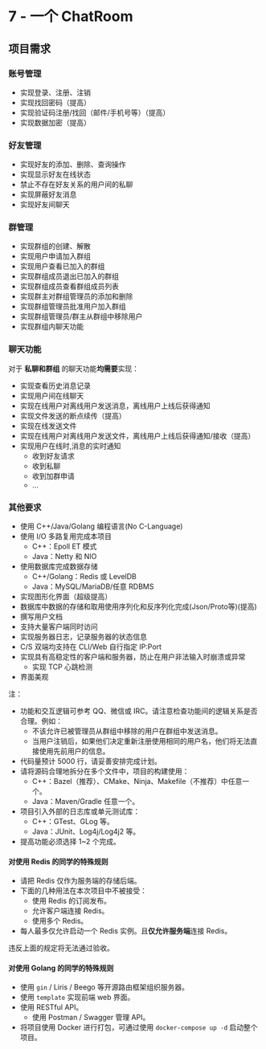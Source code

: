 # 7 - 一个 ChatRoom

## 项目需求

### 账号管理

- 实现登录、注册、注销
- 实现找回密码（提高）
- 实现验证码注册/找回（邮件/手机号等）（提高）
- 实现数据加密（提高）

### 好友管理

- 实现好友的添加、删除、查询操作
- 实现显示好友在线状态
- 禁止不存在好友关系的用户间的私聊
- 实现屏蔽好友消息
- 实现好友间聊天

### 群管理

- 实现群组的创建、解散
- 实现用户申请加入群组
- 实现用户查看已加入的群组
- 实现群组成员退出已加入的群组
- 实现群组成员查看群组成员列表
- 实现群主对群组管理员的添加和删除
- 实现群组管理员批准用户加入群组
- 实现群组管理员/群主从群组中移除用户
- 实现群组内聊天功能

### 聊天功能

对于 **私聊和群组** 的聊天功能**均需要**实现：

- 实现查看历史消息记录
- 实现用户间在线聊天
- 实现在线用户对离线用户发送消息，离线用户上线后获得通知
- 实现文件发送的断点续传（提高）
- 实现在线发送文件
- 实现在线用户对离线用户发送文件，离线用户上线后获得通知/接收（提高）
- 实现用户在线时,消息的实时通知
    - 收到好友请求
    - 收到私聊
    - 收到加群申请
    - ...

### 其他要求

- 使用 C++/Java/Golang 编程语言(No C-Language)
- 使用 I/O 多路复用完成本项目
    - C++：Epoll ET 模式
    - Java：Netty 和 NIO 
- 使用数据库完成数据存储
    - C++/Golang：Redis 或 LevelDB
    - Java：MySQL/MariaDB/任意 RDBMS
- 实现图形化界面（超级提高）
- 数据库中数据的存储和取用使用序列化和反序列化完成(Json/Proto等)(提高)
- 撰写用户文档
- 支持大量客户端同时访问
- 实现服务器日志，记录服务器的状态信息
- C/S 双端均支持在 CLI/Web 自行指定 IP:Port
- 实现具有高稳定性的客户端和服务器，防止在用户非法输入时崩溃或异常
    - 实现 TCP 心跳检测
- 界面美观

注：

- 功能和交互逻辑可参考 QQ、微信或 IRC。请注意检查功能间的逻辑关系是否合理。例如：
    - 不该允许已被管理员从群组中移除的用户在群组中发送消息。
    - 当用户注销后，如果他们决定重新注册使用相同的用户名，他们将无法直接使用先前用户的信息。
- 代码量预计 5000 行，请妥善安排完成计划。
- 请将源码合理地拆分在多个文件中，项目的构建使用：
    - C++：Bazel（推荐）、CMake、Ninja、Makefile（不推荐）中任意一个。
    - Java：Maven/Gradle 任意一个。
- 项目引入外部的日志库或单元测试库：
    - C++：GTest、GLog 等。
    - Java：JUnit、Log4j/Log4j2 等。
- 提高功能必须选择 1~2 个完成。

#### 对使用 Redis 的同学的特殊规则

- 请把 Redis 仅作为服务端的存储后端。
- 下面的几种用法在本次项目中不被接受：
    - 使用 Redis 的订阅发布。
    - 允许客户端连接 Redis。
    - 使用多个 Redis。
- 每人最多仅允许启动一个 Redis 实例。且**仅允许服务端**连接 Redis。

违反上面的规定将无法通过验收。

#### 对使用 Golang 的同学的特殊规则

- 使用 `gin` / Liris / Beego 等开源路由框架组织服务器。
- 使用 `template` 实现前端 web 界面。
- 使用 RESTful API。
    - 使用 Postman / Swagger 管理 API。
- 将项目使用 Docker 进行打包，可通过使用 `docker-compose up -d` 启动整个项目。
